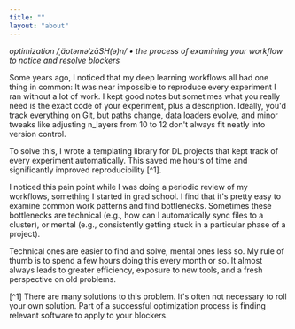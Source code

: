 ```yaml
---
title: ""
layout: "about"
---
```


*optimization /ˌäptəməˈzāSH(ə)n/ • the process of examining your workflow to notice and resolve blockers*

Some years ago, I noticed that my deep learning workflows all had one thing in common: It was near impossible to
reproduce every experiment I ran without a lot of work. I kept good notes but sometimes what you really need is the
exact code of your experiment, plus a description. Ideally, you'd track everything on Git, but paths change, data
loaders evolve, and minor tweaks like adjusting n_layers from 10 to 12 don't always fit neatly into version control.

To solve this, I wrote a templating library for DL projects that kept track of every experiment automatically. 
This saved me hours of time and significantly improved reproducibility [^1].

I noticed this pain point while I was doing a periodic review of my workflows, something I started in grad school. I
find that it's pretty easy to examine common work patterns and find bottlenecks. Sometimes these bottlenecks are
technical (e.g., how can I automatically sync files to a cluster), or mental (e.g., consistently getting stuck in a
particular phase of a project).

Technical ones are easier to find and solve, mental ones less so. My rule of thumb is to spend a few hours doing this
every month or so. It almost always leads to greater efficiency, exposure to new tools, and a fresh perspective on old 
problems.

[^1] There are many solutions to this problem. It's often not necessary to roll your own solution. Part of a successful
optimization process is finding relevant software to apply to your blockers.